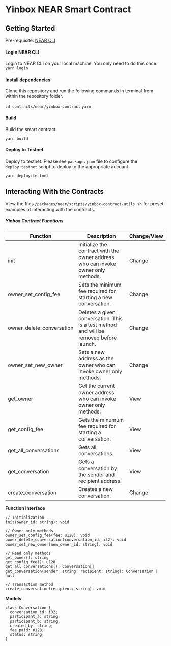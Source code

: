 # Yinbox NEAR Smart Contract

## Getting Started

Pre-requisite: [NEAR CLI](https://docs.near.org/docs/tools/near-cli#installation)

#### Login NEAR CLI
Login to NEAR CLI on your local machine. You only need to do this once.
`yarn login`

#### Install dependencies
Clone this repository and run the following commands in terminal from within the repository folder.

`cd contracts/near/yinbox-contract`
`yarn`

#### Build
Build the smart contract.

`yarn build`

#### Deploy to Testnet
Deploy to testnet. Please see `package.json` file to configure the `deploy:testnet` script to deploy to the appropriate account.

`yarn deploy:testnet`

## Interacting With the Contracts

View the files `/packages/near/scripts/yinbox-contract-utils.sh` for preset examples of interacting with the contracts.

##### Yinbox Contract Functions
| Function                  | Description                                                                               | Change/View |
|---------------------------|-------------------------------------------------------------------------------------------|-------------|
| init                      | Initialize the contract with the owner address who can invoke owner only methods.         | Change      |
| owner_set_config_fee      | Sets the minimum fee required for starting a new conversation.                            | Change      |
| owner_delete_conversation | Deletes a given conversation. This is a test method and will be removed before launch.    | Change      |
| owner_set_new_owner       | Sets a new address as the owner who can invoke owner only methods.                        | Change      |
| get_owner                 | Get the current owner address who can invoke owner only methods.                          | View        |
| get_config_fee            | Gets the minumum fee required for starting a conversation.                                | View        |
| get_all_conversations     | Gets all conversations.                                                                   | View        |
| get_conversation          | Gets a conversation by the sender and recipient address.                                  | View        |
| create_conversation       | Creates a new conversation.                                                               | Change      |

**Function Interface**
```
// Initialization
init(owner_id: string): void

// Owner only methods
owner_set_config_fee(fee: u128): void
owner_delete_conversation(conversation_id: i32): void
owner_set_new_owner(new_owner_id: string): void

// Read only methods
get_owner(): string
get_config_fee(): u128
get_all_conversations(): Conversation[]
get_conversation(sender: string, recipient: string): Conversation | null

// Transaction method
create_conversation(recipient: string): void
```

**Models**
```
class Conversation {
  conversation_id: i32;
  participant_a: string;
  participant_b: string;
  created_by: string;
  fee_paid: u128;
  status: string;
}
```
